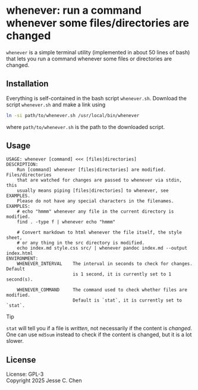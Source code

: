 # whenever: run a command whenever some files/directories are changed

`whenever` is a simple terminal utility (implemented in about 50 lines of bash)
that lets you run a command whenever some files or directories are changed.

## Installation

Everything is self-contained in the bash script `whenever.sh`.
Download the script `whenever.sh` and make a link using
```sh
ln -si path/to/whenever.sh /usr/local/bin/whenever
```
where `path/to/whenever.sh` is the path to the downloaded script.

## Usage

```
USAGE: whenever [command] <<< [files|directories]
DESCRIPTION:
    Run [command] whenever [files|directories] are modified. Files/directories
    that are watched for changes are passed to whenever via stdin, this
    usually means piping [files|directories] to whenever, see EXAMPLES.
    Please do not have any special characters in the filenames.
EXAMPLES:
    # echo "hmmm" whenever any file in the current directory is modified.
    find . -type f | whenever echo "hmmm"

    # Convert markdown to html whenever the file itself, the style sheet,
    # or any thing in the src directory is modified.
    echo index.md style.css src/ | whenever pandoc index.md --output index.html
ENVIRONMENT:
    WHENEVER_INTERVAL    The interval in seconds to check for changes. Default
                         is 1 second, it is currently set to 1 second(s).

    WHENEVER_COMMAND     The command used to check whether files are modified.
                         Default is `stat`, it is currently set to `stat`.
```

> [!TIP]
> `stat` will tell you if a file is *written*, not necessarily if the content is *changed*.
> One can use `md5sum` instead to check if the content is changed, but it is a lot slower.

## License

License: GPL-3</br>
Copyright 2025 Jesse C. Chen

